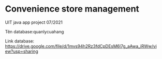 # Convenience store management
UIT java app project 07/2021

Tên database:quanlycuahang

Link database: https://drive.google.com/file/d/1mvs94h2Rz3fdCpDEsM6l7g_aAwa_iRWw/view?usp=sharing
